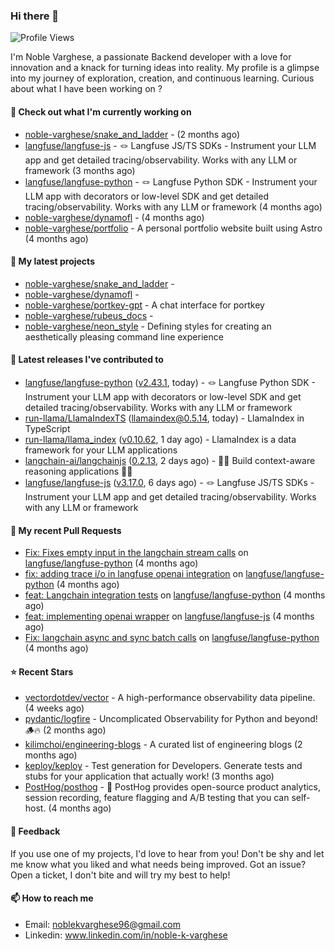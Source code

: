 ### Hi there 👋
![Profile Views](https://komarev.com/ghpvc/?username=noble-varghese&label=PROFILE+VIEWS)

I'm Noble Varghese, a passionate Backend developer with a love for innovation and a knack for turning ideas into reality. My profile is a glimpse into my journey of exploration, creation, and continuous learning. Curious about what I have been working on ?


#### 👷 Check out what I'm currently working on

- [noble-varghese/snake_and_ladder](https://github.com/noble-varghese/snake_and_ladder) -  (2 months ago)
- [langfuse/langfuse-js](https://github.com/langfuse/langfuse-js) - 🪢 Langfuse JS/TS SDKs - Instrument your LLM app and get detailed tracing/observability. Works with any LLM or framework (3 months ago)
- [langfuse/langfuse-python](https://github.com/langfuse/langfuse-python) - 🪢 Langfuse Python SDK - Instrument your LLM app with decorators or low-level SDK and get detailed tracing/observability. Works with any LLM or framework (4 months ago)
- [noble-varghese/dynamofl](https://github.com/noble-varghese/dynamofl) -  (4 months ago)
- [noble-varghese/portfolio](https://github.com/noble-varghese/portfolio) - A personal portfolio website built using Astro (4 months ago)

#### 🌱 My latest projects

- [noble-varghese/snake_and_ladder](https://github.com/noble-varghese/snake_and_ladder) - 
- [noble-varghese/dynamofl](https://github.com/noble-varghese/dynamofl) - 
- [noble-varghese/portkey-gpt](https://github.com/noble-varghese/portkey-gpt) - A chat interface for portkey
- [noble-varghese/rubeus_docs](https://github.com/noble-varghese/rubeus_docs) - 
- [noble-varghese/neon_style](https://github.com/noble-varghese/neon_style) - Defining styles for creating an aesthetically pleasing command line experience

#### 🔭 Latest releases I've contributed to

- [langfuse/langfuse-python](https://github.com/langfuse/langfuse-python) ([v2.43.1](https://github.com/langfuse/langfuse-python/releases/tag/v2.43.1), today) - 🪢 Langfuse Python SDK - Instrument your LLM app with decorators or low-level SDK and get detailed tracing/observability. Works with any LLM or framework
- [run-llama/LlamaIndexTS](https://github.com/run-llama/LlamaIndexTS) ([llamaindex@0.5.14](https://github.com/run-llama/LlamaIndexTS/releases/tag/llamaindex%400.5.14), today) - LlamaIndex in TypeScript
- [run-llama/llama_index](https://github.com/run-llama/llama_index) ([v0.10.62](https://github.com/run-llama/llama_index/releases/tag/v0.10.62), 1 day ago) - LlamaIndex is a data framework for your LLM applications
- [langchain-ai/langchainjs](https://github.com/langchain-ai/langchainjs) ([0.2.13](https://github.com/langchain-ai/langchainjs/releases/tag/0.2.13), 2 days ago) - 🦜🔗 Build context-aware reasoning applications 🦜🔗
- [langfuse/langfuse-js](https://github.com/langfuse/langfuse-js) ([v3.17.0](https://github.com/langfuse/langfuse-js/releases/tag/v3.17.0), 6 days ago) - 🪢 Langfuse JS/TS SDKs - Instrument your LLM app and get detailed tracing/observability. Works with any LLM or framework

#### 🔨 My recent Pull Requests

- [Fix: Fixes empty input in the langchain stream calls](https://github.com/langfuse/langfuse-python/pull/538) on [langfuse/langfuse-python](https://github.com/langfuse/langfuse-python) (4 months ago)
- [fix: adding trace i/o in langfuse openai integration](https://github.com/langfuse/langfuse-python/pull/532) on [langfuse/langfuse-python](https://github.com/langfuse/langfuse-python) (4 months ago)
- [feat: Langchain integration tests](https://github.com/langfuse/langfuse-python/pull/527) on [langfuse/langfuse-python](https://github.com/langfuse/langfuse-python) (4 months ago)
- [feat: implementing openai wrapper](https://github.com/langfuse/langfuse-js/pull/114) on [langfuse/langfuse-js](https://github.com/langfuse/langfuse-js) (4 months ago)
- [Fix: langchain async and sync batch calls](https://github.com/langfuse/langfuse-python/pull/518) on [langfuse/langfuse-python](https://github.com/langfuse/langfuse-python) (4 months ago)


#### ⭐ Recent Stars

- [vectordotdev/vector](https://github.com/vectordotdev/vector) - A high-performance observability data pipeline. (4 weeks ago)
- [pydantic/logfire](https://github.com/pydantic/logfire) - Uncomplicated Observability for Python and beyond! 🪵🔥 (2 months ago)
- [kilimchoi/engineering-blogs](https://github.com/kilimchoi/engineering-blogs) - A curated list of engineering blogs (2 months ago)
- [keploy/keploy](https://github.com/keploy/keploy) - Test generation for Developers. Generate tests and stubs for your application that actually work! (3 months ago)
- [PostHog/posthog](https://github.com/PostHog/posthog) - 🦔 PostHog provides open-source product analytics, session recording, feature flagging and A/B testing that you can self-host. (4 months ago)

#### 💬 Feedback

If you use one of my projects, I'd love to hear from you! Don't be shy and let me know what you liked and what needs being improved. Got an issue? Open a ticket, I don't bite and will try my best to help!

#### 📫 How to reach me

- Email: noblekvarghese96@gmail.com
- Linkedin: www.linkedin.com/in/noble-k-varghese
